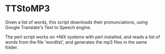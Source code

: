 TTStoMP3
========

Given a list of words, this script downloads their pronunciations, using Google Translate's Text to Speech engine.

The perl script works on *NIX systems with perl installed, and reads a list of words from the file 'wordlist', and generates the mp3 files in the same folder.

